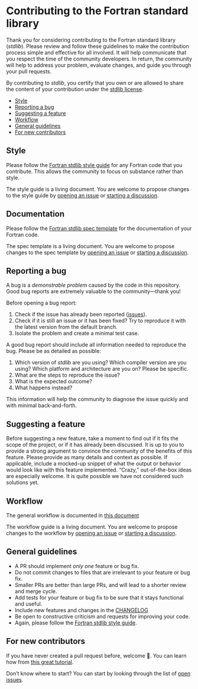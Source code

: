 # Contributing to the Fortran standard library

Thank you for considering contributing to the Fortran standard library (*stdlib*).
Please review and follow these guidelines to make the contribution process
simple and effective for all involved. It will help communicate that you
respect the time of the community developers. In return, the community will
help to address your problem, evaluate changes, and guide you through your pull
requests.

By contributing to *stdlib*, you certify that you own or are allowed to share the
content of your contribution under the
[stdlib license](https://github.com/fortran-lang/stdlib/blob/HEAD/LICENSE).

* [Style](#style)
* [Reporting a bug](#reporting-a-bug)
* [Suggesting a feature](#suggesting-a-feature)
* [Workflow](#workflow)
* [General guidelines](#general-guidelines)
* [For new contributors](#for-new-contributors)


## Style

Please follow the
[Fortran stdlib style guide](https://github.com/fortran-lang/stdlib/blob/HEAD/STYLE_GUIDE.md)
for any Fortran code that you contribute.
This allows the community to focus on substance rather than style.

The style guide is a living document.
You are welcome to propose changes to the style guide by
[opening an issue](https://github.com/fortran-lang/stdlib/issues/new/choose) or
[starting a discussion](https://github.com/fortran-lang/stdlib/discussions/new).

## Documentation

Please follow the
[Fortran stdlib spec template](https://github.com/fortran-lang/stdlib/blob/master/SPEC_GUIDE.md)
for the documentation of your Fortran code.

The spec template is a living document.
You are welcome to propose changes to the spec template by
[opening an issue](https://github.com/fortran-lang/stdlib/issues/new/choose) or
[starting a discussion](https://github.com/fortran-lang/stdlib/discussions/new).


## Reporting a bug

A bug is a *demonstrable problem* caused by the code in this repository.
Good bug reports are extremely valuable to the community—thank you!

Before opening a bug report:

1. Check if the issue has already been reported
   ([issues](https://github.com/fortran-lang/stdlib/issues)).
2. Check if it is still an issue or it has been fixed?
   Try to reproduce it with the latest version from the default branch.
3. Isolate the problem and create a minimal test case.

A good bug report should include all information needed to reproduce the bug.
Please be as detailed as possible:

1. Which version of *stdlib* are you using?
   Which compiler version are you using?
   Which platform and architecture are you on?
   Please be specific.
2. What are the steps to reproduce the issue?
3. What is the expected outcome?
4. What happens instead?

This information will help the community to diagnose the issue quickly and with
minimal back-and-forth.


## Suggesting a feature

Before suggesting a new feature, take a moment to find out if it fits the scope
of the project, or if it has already been discussed. It is up to you to provide
a strong argument to convince the community of the benefits of this feature.
Please provide as many details and context as possible. If applicable, include a
mocked-up snippet of what the output or behavior would look like with this
feature implemented. “Crazy,” out-of-the-box ideas are especially welcome.
It is quite possible we have not considered such solutions yet.


## Workflow

The general workflow is documented in
[this document](https://github.com/fortran-lang/stdlib/blob/HEAD/WORKFLOW.md)

The workflow guide is a living document.
You are welcome to propose changes to the workflow by
[opening an issue](https://github.com/fortran-lang/stdlib/issues/new/choose) or
[starting a discussion](https://github.com/fortran-lang/stdlib/discussions/new).


## General guidelines

* A PR should implement *only one* feature or bug fix.
* Do not commit changes to files that are irrelevant to your feature or bug fix.
* Smaller PRs are better than large PRs, and will lead to a shorter review and
  merge cycle.
* Add tests for your feature or bug fix to be sure that it stays functional and useful.
* Include new features and changes in the
  [CHANGELOG](https://github.com/fortran-lang/stdlib/blob/master/CHANGELOG.md)
* Be open to constructive criticism and requests for improving your code.
* Again, please follow the
  [Fortran stdlib style guide](https://github.com/fortran-lang/stdlib/blob/HEAD/STYLE_GUIDE.md).


## For new contributors

If you have never created a pull request before, welcome :tada:.
You can learn how from
[this great tutorial](https://app.egghead.io/courses/how-to-contribute-to-an-open-source-project-on-github).

Don’t know where to start?
You can start by looking through the list of
[open issues](https://github.com/fortran-lang/stdlib/issues).
